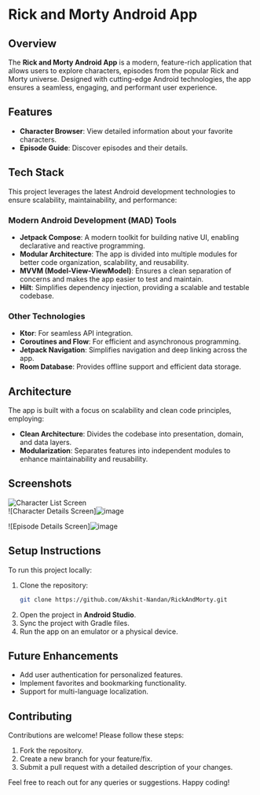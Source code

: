 # Rick and Morty Android App

## Overview
The **Rick and Morty Android App** is a modern, feature-rich application that allows users to explore characters, episodes from the popular Rick and Morty universe. Designed with cutting-edge Android technologies, the app ensures a seamless, engaging, and performant user experience.

## Features
- **Character Browser**: View detailed information about your favorite characters.
- **Episode Guide**: Discover episodes and their details.

## Tech Stack
This project leverages the latest Android development technologies to ensure scalability, maintainability, and performance:

### **Modern Android Development (MAD) Tools**
- **Jetpack Compose**: A modern toolkit for building native UI, enabling declarative and reactive programming.
- **Modular Architecture**: The app is divided into multiple modules for better code organization, scalability, and reusability.
- **MVVM (Model-View-ViewModel)**: Ensures a clean separation of concerns and makes the app easier to test and maintain.
- **Hilt**: Simplifies dependency injection, providing a scalable and testable codebase.

### **Other Technologies**
- **Ktor**: For seamless API integration.
- **Coroutines and Flow**: For efficient and asynchronous programming.
- **Jetpack Navigation**: Simplifies navigation and deep linking across the app.
- **Room Database**: Provides offline support and efficient data storage.


## Architecture
The app is built with a focus on scalability and clean code principles, employing:
- **Clean Architecture**: Divides the codebase into presentation, domain, and data layers.
- **Modularization**: Separates features into independent modules to enhance maintainability and reusability.

## Screenshots
![Character List Screen](![image](https://github.com/user-attachments/assets/a10bec6f-cc33-4f4f-b5af-3f756dec0863)
)  
![Character Details Screen]![image](https://github.com/user-attachments/assets/a38b1cdf-cbba-4d4b-a281-c3b7626d352b)
 
![Episode Details Screen]![image](https://github.com/user-attachments/assets/e385f591-f9d3-42a9-a25c-1d2136853c57)
 
<!-- Replace with actual screenshots -->

## Setup Instructions
To run this project locally:
1. Clone the repository:
   ```bash
   git clone https://github.com/Akshit-Nandan/RickAndMorty.git
   ```
2. Open the project in **Android Studio**.
3. Sync the project with Gradle files.
4. Run the app on an emulator or a physical device.

## Future Enhancements
- Add user authentication for personalized features.
- Implement favorites and bookmarking functionality.
- Support for multi-language localization.

## Contributing
Contributions are welcome! Please follow these steps:
1. Fork the repository.
2. Create a new branch for your feature/fix.
3. Submit a pull request with a detailed description of your changes.


Feel free to reach out for any queries or suggestions. Happy coding!

